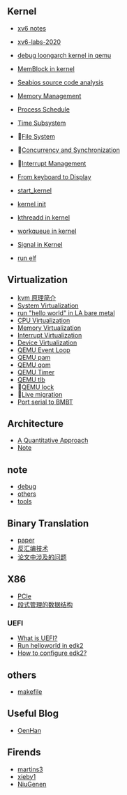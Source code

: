 ## Kernel

- [xv6 notes](./kernel/xv6.md)
- [xv6-labs-2020](https://github.com/UtopianFuture/xv6-labs)
- [debug loongarch kernel in qemu](./kernel/debug-loongarch-kernel-in-qemu.md)
- [MemBlock in kernel](./kernel/Analysis-memblock_add_range.md)
- [Seabios source code analysis](./kernel/Analysis-Seabios.md)
- [Memory Management](./kernel/Memory-Management.md)
- [Process Schedule](./kernel/Process-Schedule.md)
- [Time Subsystem](./kernel/Time-Subsystem.md)

- 🚧[File System](./kernel/File-System.md)
- 🚧[Concurrency and Synchronization](./kernel/Concurrency-Synchronization)
- 🚧[Interrupt Management](./kernel/Interrupt-Management.md)
- [From keyboard to Display](./kernel/From-keyboard-to-Display.md)
- [start_kernel](./kernel/start_kernel.md)
- [kernel init](./kernel/kernel_init.md)
- [kthreadd in kernel](./kernel/kthreadd.md)
- [workqueue in kernel](./kernel/workqueue.md)
- [Signal in Kernel](./kernel/Signal-Mechanism.md)
- [run elf](./kernel/run-elf.md)

## Virtualization
- [kvm 原理简介](./virtualization/kvm.md)
- [System Virtualization](./virtualization/System-Virtualization.md)
- [run "hello world" in LA bare metal](./virtualization/run-helloworld-in-LA-bare-metal.md)
- [CPU Virtualization](./virtualization/CPU-Virtualization.md)
- [Memory Virtualization](./virtualization/Memory-Virtualization.md)
- [Interrupt Virtualization](./virtualization/Interrupt-Virtualization.md)
- [Device Virtualization](./virtualization/Device-Virtualization.md)
- [QEMU Event Loop](./virtualization/QEMU-event-loop.md)
- [QEMU pam](./virtualization/QEMU-pam.md)
- [QEMU qom](./virtualization/QEMU-qom.md)
- [QEMU Timer](./virtualization/QEMU-timer.md)
- [QEMU tlb](./virtualization/QEMU-tlb.md)
- 🚧[QEMU lock](./virtualization/QEMU-lock)
- 🚧[Live migration](./virtualization/Live-Migration.md)
- [Port serial to BMBT](./virtualization/port-serial.md)

## Architecture

- [A Quantitative Approach](./Architecture/A-Quantitative-Approach.md)
- [Note](./Note.md)

## note

- [debug](./linux-note/debug.md)
- [others](./linux-note/others.md)
- [tools](./linux-note/tool.md)

## Binary Translation
- [paper](https://github.com/UtopianFuture/UtopianFuture.github.io/tree/master/BinaryTranslation/papers)
- [反汇编技术](./BinaryTranslation/%E5%8F%8D%E6%B1%87%E7%BC%96%E6%8A%80%E6%9C%AF.md)
- [论文中涉及的问题](./BinaryTranslation/%E8%AE%BA%E6%96%87%E4%B8%AD%E6%B6%89%E5%8F%8A%E7%9A%84%E9%97%AE%E9%A2%98.md)

## X86
- [PCIe](./X86/PCIe.md)
- [段式管理的数据结构](./X86/Segment-data-structure.md)

### UEFI
- [What is UEFI?](./uefi/what-is-uefi.md)
- [Run helloworld in edk2](./uefi/run-helloworld-in-edk2.md)
- [How to configure edk2?](./uefi/UEFI.md)

## others
- [makefile](https://makefiletutorial.com/#fancy-rules)

## Useful Blog
- [OenHan](https://abelsu7.top/2019/07/07/qemu-kvm-live-migration/#OenHan-%E7%9A%84%E6%96%87%E7%AB%A0%E5%88%97%E8%A1%A8)

## Firends
- [martins3](https://martins3.github.io/)
- [xieby1](https://github.com/xieby1)
- [NiuGenen](https://github.com/NiuGenen)
